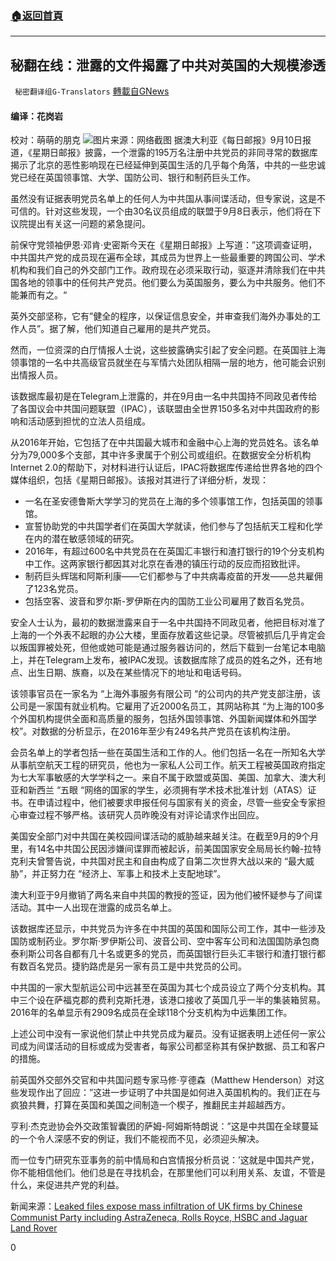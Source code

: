 ###  [:house:返回首頁](https://github.com/ourhimalayas/txt)
---


## 秘翻在线：泄露的文件揭露了中共对英国的大规模渗透
` 秘密翻译组G-Translators` [轉載自GNews](https://gnews.org/zh-hans/1523388/)

#### 编译：花岗岩
校对：萌萌的朋克
![](https://assets.gnews.org/wp-content/uploads/2021/09/2-28.jpg)图片来源：网络截图
据澳大利亚《每日邮报》9月10日报道，《星期日邮报》披露，一个泄露的195万名注册中共党员的非同寻常的数据库揭示了北京的恶性影响现在已经延伸到英国生活的几乎每个角落，中共的一些忠诚党已经在英国领事馆、大学、国防公司、银行和制药巨头工作。

虽然没有证据表明党员名单上的任何人为中共国从事间谍活动，但专家说，这是不可信的。针对这些发现，一个由30名议员组成的联盟于9月8日表示，他们将在下议院提出有关这一问题的紧急提问。

前保守党领袖伊恩·邓肯·史密斯今天在《星期日邮报》上写道：”这项调查证明，中共国共产党的成员现在遍布全球，其成员为世界上一些最重要的跨国公司、学术机构和我们自己的外交部门工作。政府现在必须采取行动，驱逐并清除我们在中共国各地的领事中的任何共产党员。他们要么为英国服务，要么为中共服务。他们不能兼而有之。“

英外交部坚称，它有”健全的程序，以保证信息安全，并审查我们海外办事处的工作人员”。据了解，他们知道自己雇用的是共产党员。

然而，一位资深的白厅情报人士说，这些披露确实引起了安全问题。在英国驻上海领事馆的一名中共高级官员就坐在与军情六处团队相隔一层的地方，他可能会识别出情报人员。

该数据库最初是在Telegram上泄露的，并在9月由一名中共国持不同政见者传给了各国议会中共国问题联盟（IPAC），该联盟由全世界150多名对中共国政府的影响和活动感到担忧的立法人员组成。

从2016年开始，它包括了在中共国最大城市和金融中心上海的党员姓名。该名单分为79,000多个支部，其中许多隶属于个别公司或组织。在数据安全分析机构Internet 2.0的帮助下，对材料进行认证后，IPAC将数据库传递给世界各地的四个媒体组织，包括《星期日邮报》。该报对其进行了详细分析，发现：

- 一名在圣安德鲁斯大学学习的党员在上海的多个领事馆工作，包括英国的领事馆。
- 宣誓协助党的中共国学者们在英国大学就读，他们参与了包括航天工程和化学在内的潜在敏感领域的研究。
- 2016年，有超过600名中共党员在在英国汇丰银行和渣打银行的19个分支机构中工作。这两家银行都因其对北京在香港的镇压行动的反应而招致批评。
- 制药巨头辉瑞和阿斯利康——它们都参与了中共病毒疫苗的开发——总共雇佣了123名党员。
- 包括空客、波音和罗尔斯-罗伊斯在内的国防工业公司雇用了数百名党员。


安全人士认为，最初的数据泄露来自于一名中共国持不同政见者，他把目标对准了上海的一个外表不起眼的办公大楼，里面存放着这些记录。尽管被抓后几乎肯定会以叛国罪被处死，但他或她可能是通过服务器访问的，然后下载到一台笔记本电脑上，并在Telegram上发布，被IPAC发现。该数据库除了成员的姓名之外，还有地点、出生日期、族裔，以及在某些情况下的地址和电话号码。

该领事官员在一家名为 “上海外事服务有限公司 “的公司内的共产党支部注册，该公司是一家国有就业机构。它雇用了近2000名员工，其网站称其 “为上海的100多个外国机构提供全面和高质量的服务，包括外国领事馆、外国新闻媒体和外国学校”。对数据的分析显示，在2016年至少有249名共产党员在该机构注册。

会员名单上的学者包括一些在英国生活和工作的人。他们包括一名在一所知名大学从事航空航天工程的研究员，他也为一家私人公司工作。航天工程被英国政府指定为七大军事敏感的大学学科之一。来自不属于欧盟或英国、美国、加拿大、澳大利亚和新西兰 “五眼 “网络的国家的学生，必须拥有学术技术批准计划（ATAS）证书。在申请过程中，他们被要求申报任何与国家有关的资金，尽管一些安全专家担心审查过程不够严格。该研究人员昨晚没有对评论请求作出回应。

美国安全部门对中共国在美校园间谍活动的威胁越来越关注。在截至9月的9个月里，有14名中共国公民因涉嫌间谍罪而被起诉，前美国国家安全局局长约翰-拉特克利夫曾警告说，中共国对民主和自由构成了自第二次世界大战以来的 “最大威胁”，并正努力在 “经济上、军事上和技术上支配地球”。

澳大利亚于9月撤销了两名来自中共国的教授的签证，因为他们被怀疑参与了间谍活动。其中一人出现在泄露的成员名单上。

该数据库还显示，中共党员为许多在中共国的英国和国际公司工作，其中一些涉及国防或制药业。罗尔斯·罗伊斯公司、波音公司、空中客车公司和法国国防承包商泰利斯公司各自都有几十名或更多的党员，而英国银行巨头汇丰银行和渣打银行都有数百名党员。捷豹路虎是另一家有员工是中共党员的公司。

中共国的一家大型航运公司中远甚至在英国为其七个成员设立了两个分支机构。其中三个设在萨福克郡的费利克斯托港，该港口接收了英国几乎一半的集装箱贸易。2016年的名单显示有2909名成员在全球118个分支机构为中远集团工作。

上述公司中没有一家说他们禁止中共党员成为雇员。没有证据表明上述任何一家公司成为间谍活动的目标或成为受害者，每家公司都坚称其有保护数据、员工和客户的措施。

前英国外交部外交官和中共国问题专家马修·亨德森（Matthew Henderson）对这些发现作出了回应：”这进一步证明了中共国是如何进入英国机构的。我们正在与疯狼共舞，打算在英国和美国之间制造一个楔子，推翻民主并超越西方。

亨利·杰克逊协会外交政策智囊团的萨姆-阿姆斯特朗说：”这是中共国在全球蔓延的一个令人深感不安的例证，我们不能视而不见，必须迎头解决。

而一位专门研究东亚事务的前中情局和白宫情报分析员说：’这就是中国共产党，你不能相信他们。他们总是在寻找机会，在那里他们可以利用关系、友谊，不管是什么，来促进共产党的利益。

新闻来源：[Leaked files expose mass infiltration of UK firms by Chinese Communist Party including AstraZeneca, Rolls Royce, HSBC and Jaguar Land Rover](https://www.dailymail.co.uk/news/article-9046783/Leaked-files-expose-mass-infiltration-UK-firms-Chinese-Communist-Party.html)

0
